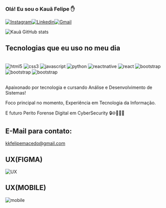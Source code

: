 ### Olá! Eu sou o Kauã Felipe ✋


[![Instagram](https://img.shields.io/badge/Instagram-E4405F?style=for-the-badge&logo=instagram&logoColor=white)](https://instagram.com/kaua_felipe7/)[![Linkedin](https://img.shields.io/badge/LinkedIn-0077B5?style=for-the-badge&logo=linkedin&logoColor=white)](https://www.linkedin.com/in/kau%C3%A3-felipe-de-macedo-41419923a/)[![Gmail](https://img.shields.io/badge/Gmail-D14836?style=for-the-badge&logo=gmail&logoColor=white)]([https://www.linkedin.com/in/kau%C3%A3-felipe-de-macedo-41419923a](https://mail.google.com/mail/u/0/?tab=rm&ogbl#inbox?compose=CllgCJZWPhNJdbwdjGcgVKfntBbSDRHhSdPxnqSdkPBPmZzpwSbJpbxpcPSmhJlbVcSRkqLTKNV)/)

![Kauã GitHub stats](https://github-readme-stats.vercel.app/api?username=KauaFM&show_icons=true&theme=radical)

## Tecnologias que eu uso no meu dia

<div style="display: inline_block"><br/>
<img align="center" alt="html5" src="https://img.shields.io/badge/HTML5-E34F26?style=for-the-badge&logo=html5&logoColor=white"/>
<img align="center" alt="css3" src="https://img.shields.io/badge/CSS3-1572B6?style=for-the-badge&logo=css3&logoColor=white"/>
<img align="center" alt="javascript" src="https://img.shields.io/badge/JavaScript-F7DF1E?style=for-the-badge&logo=javascript&logoColor=black"/>
<img align="center" alt="python" src="https://img.shields.io/badge/Python-14354C?style=for-the-badge&logo=python&logoColor=white"/>
<img align="center" alt="reactnative" src="https://img.shields.io/badge/React_Native-20232A?style=for-the-badge&logo=react&logoColor=61DAFB"/>
<img align="center" alt="react" src="https://img.shields.io/badge/React-20232A?style=for-the-badge&logo=react&logoColor=61DAFB"/>
<img align="center" alt="bootstrap" src="https://img.shields.io/badge/Bootstrap-563D7C?style=for-the-badge&logo=bootstrap&logoColor=white"/>
  <img align="center" alt="bootstrap" src="https://img.shields.io/badge/Figma-F24E1E?style=for-the-badge&logo=figma&logoColor=white"/>
  <img align="center" alt="bootstrap" src="https://img.shields.io/badge/Adobe%20Creative%20Cloud-DA1F26?style=for-the-badge&logo=Adobe%20Creative%20Cloud&logoColor=white"/>
  </div></br>

Apaixonado por tecnologia e cursando Análise e Desenvolvimento de Sistemas! 

Foco principal no momento, Experiência em Tecnologia da Informação.

E futuro Perito Forense Digital em CyberSecurity 🔒🌐👨🏽‍💻

## E-Mail para contato:

kkfelipemacedo@gmail.com


## UX(FIGMA)

![UX](https://github.com/KauaFM/KauaFM/assets/116116544/7b0135a3-0f7b-4d1d-904d-a761cdafbfb7)



## UX(MOBILE)

![mobile](https://github.com/KauaFM/KauaFM/assets/116116544/99e727b3-6a22-4a1e-864b-873020341e42)

